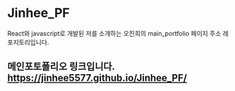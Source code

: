 # Jinhee_PF
React와 javascript로 개발된 저를 소개하는 오진희의 main_portfolio 페이지 주소 레포지토리입니다.
## 메인포토폴리오 링크입니다. https://jinhee5577.github.io/Jinhee_PF/
